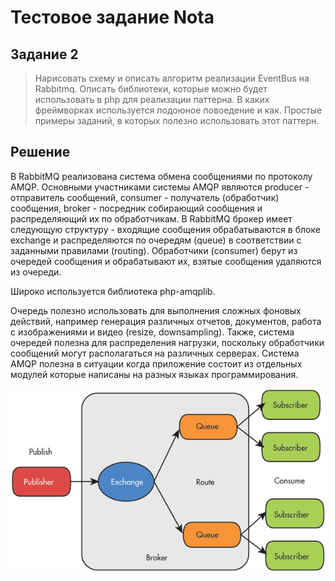 Тестовое задание Nota
=====================

Задание 2
---------
>Нарисовать схему и описать алгоритм реализации EventBus на Rabbitmq. Описать библиотеки, которые можно будет использовать в php для реализации паттерна. В каких фреймворках используется подоюное повоедение и как. Простые примеры заданий, в которых полезно использовать этот паттерн.

Решение
-------
В RabbitMQ реализована система обмена сообщениями по протоколу AMQP.
Основными участниками системы AMQP являются producer - отправитель сообщений, consumer - получатель (обработчик) сообщения, broker - посредник собирающий сообщения и распределяющий их по обработчикам.
В RabbitMQ брокер имеет следующую структуру - входящие сообщения обрабатываются в блоке exchange и распределяются по очередям (queue) в соответствии с заданными правилами (routing).
Обработчики (consumer) берут из очередей сообщения и обрабатывают их, взятые сообщения удаляются из очереди.

Широко используется библиотека php-amqplib.

Очередь полезно использовать для выполнения сложных фоновых действий, например генерация различных отчетов, документов, работа с изображениями и видео (resize, downsampling).
Также, система очередей полезна для распределения нагрузки, поскольку обработчики сообщений могут располагаться на различных серверах. 
Система AMQP полезна в ситуации когда приложение состоит из отдельных модулей которые написаны на разных языках программирования.

![Схема](scheme.gif)
